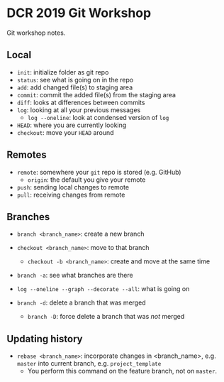 
# DCR 2019 Git Workshop

Git workshop notes.

## Local

- `init`: initialize folder as git repo
- `status`: see what is going on in the repo
- `add`: add changed file(s) to staging area
- `commit`: commit the added file(s) from the staging area
- `diff`: looks at differences between commits
- `log`: looking at all your previous messages
  - `log --oneline`: look at condensed version of `log`
- `HEAD`: where you are currently looking
- `checkout`: move your `HEAD` around

## Remotes

- `remote`: somewhere your `git` repo is stored (e.g. GitHub)
  - `origin`: the default you give your remote
- `push`: sending local changes to remote
- `pull`: receiving changes from remote

## Branches
- `branch <branch_name>`: create a new branch
- `checkout <branch_name>`: move to that branch
  - `checkout -b <branch_name>`: create and move at the same time
- `branch -a`: see what branches are there

- `log --oneline --graph --decorate --all`: what is going on 

- `branch -d`: delete a branch that was merged
  - `branch -D`: force delete a branch that was *not* merged
  
## Updating history

- `rebase <branch_name>`: incorporate changes in <branch_name>, e.g. `master` into current branch, e.g. `project_template`
  - You perform this command on the feature branch, not on `master`.
